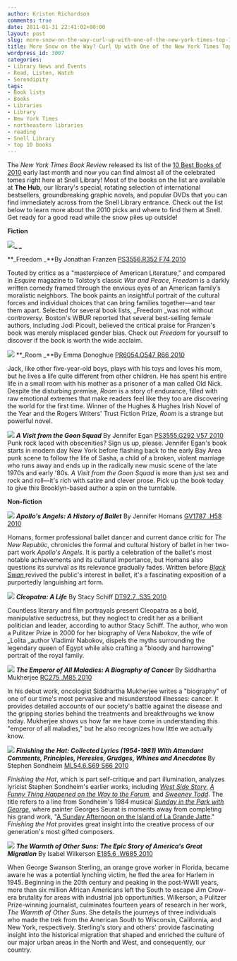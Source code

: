 ```yaml
---
author: Kristen Richardson
comments: true
date: 2011-01-31 22:41:02+00:00
layout: post
slug: more-snow-on-the-way-curl-up-with-one-of-the-new-york-times-top-10-of-2010
title: More Snow on the Way? Curl Up with One of the New York Times Top 10 of 2010
wordpress_id: 3007
categories:
- Library News and Events
- Read, Listen, Watch
- Serendipity
tags:
- Book lists
- Books
- Libraries
- Library
- New York Times
- northeastern libraries
- reading
- Snell Library
- top 10 books
---
```


The _New York Times Book Review_ released its list of the [10 Best Books of 2010](http://www.nytimes.com/2010/12/12/books/review/10-best-books-of-2010.html?_r=2&ref=books) early last month and now you can find almost all of the celebrated tomes right here at Snell Library! Most of the books on the list are available at **The Hub**, our library's special, rotating selection of international bestsellers, groundbreaking graphic novels, and popular DVDs that you can find immediately across from the Snell Library entrance. Check out the list below to learn more about the 2010 picks and where to find them at Snell. Get ready for a good read while the snow piles up outside!

**Fiction**

[![](http://www.lib.neu.edu/snippets/wp-content/uploads/2011/01/Freedom-201x300.jpg)](http://www.lib.neu.edu/snippets/wp-content/uploads/2011/01/Freedom.jpg)**_ _**

**_Freedom
_**By Jonathan Franzen
[PS3556.R352 F74 2010](http://nucat.lib.neu.edu/search~S19/?searchtype=c&searcharg=PS3556.R352+F74+2010&searchscope=19&SORT=D&extended=1&SUBMIT=Search&searchlimits=&searchorigarg=iPS3556.R352+F74+2010)

Touted by critics as a "masterpiece of American Literature," and compared in _Esquire_ magazine to Tolstoy’s classic _War and Peace_, _Freedom_ is a darkly written comedy framed through the envious eyes of an American family’s moralistic neighbors. The book paints an insightful portrait of the cultural forces and individual choices that can bring families together—and tear them apart. Selected for several book lists, _Freedom _was not without controversy. Boston's WBUR reported that several best-selling female authors, including Jodi Picoult, believed the critical praise for Franzen's book was merely misplaced gender bias. Check out _Freedom_ for yourself to discover if the book is worth the wide acclaim.

[![](http://www.lib.neu.edu/snippets/wp-content/uploads/2011/01/Room-194x300.jpg)](http://www.lib.neu.edu/snippets/wp-content/uploads/2011/01/Room.jpg)
**_Room
_**By Emma Donoghue
[PR6054.O547 R66 2010](http://nucat.lib.neu.edu/search~S19?/cPR6054.O547+R66+2010/cpr+6054+o547+r66+2010/-3%2C-1%2C0%2CE/frameset&FF=cpr+6054+o547+r66+2010&1%2C1%2C)

Jack, like other five-year-old boys, plays with his toys and loves his mom, but he lives a life quite different from other children. He has spent his entire life in a small room with his mother as a prisoner of a man called Old Nick. Despite the disturbing premise, _Room_ is a story of endurance, filled with raw emotional extremes that make readers feel like they too are discovering the world for the first time. Winner of the Hughes & Hughes Irish Novel of the Year and the Rogers Writers' Trust Fiction Prize, _Room_ is a strange but powerful novel.

![](http://www.lib.neu.edu/snippets/wp-content/uploads/2011/01/AVisitFromtheGoonSquad-201x300.jpg)
_**A Visit from the Goon Squad**_
By Jennifer Egan
[PS3555.G292 V57 2010
](http://nucat.lib.neu.edu/search~S19?/cPS3555.G292+V57+2010/cps+3555+g292+v57+2010/-3%2C-1%2C0%2CE/frameset&FF=cps+3555+g292+v57+2010&1%2C1%2C)
Punk rock laced with obscenities? Sign us up, please. Jennifer Egan's book starts in modern day New York before flashing back to the early Bay Area punk scene to follow the life of Sasha, a child of a broken, violent marriage who runs away and ends up in the radically new music scene of the late 1970s and early '80s. _A Visit from the Goon Squad_ is more than just sex and rock and roll—it's rich with satire and clever prose. Pick up the book today to give this Brooklyn-based author a spin on the turntable.

**Non-fiction**

[](http://www.lib.neu.edu/snippets/wp-content/uploads/2011/01/ApollosAngels.jpg)[![](http://www.lib.neu.edu/snippets/wp-content/uploads/2011/01/ApollosAngels-197x300.jpg)](http://www.lib.neu.edu/snippets/wp-content/uploads/2011/01/ApollosAngels.jpg)
**_Apollo's Angels: A History of Ballet_**
By Jennifer Homans
[GV1787 .H58 2010](http://nucat.lib.neu.edu/search~S19?/cGV1787+.H58+2010/cgv+1787+h58+2010/-3%2C-1%2C0%2CE/frameset&FF=cgv+1787+h58+2010&1%2C1%2C)

Homans, former professional ballet dancer and current dance critic for _The New Republic_, chronicles the formal and cultural history of ballet in her two-part work _Apollo's Angels_. It is partly a celebration of the ballet's most notable achievements and its cultural importance, but Homans also questions its survival as its relevance gradually fades. Written before [_Black Swan_ ](http://www.imdb.com/title/tt0947798/)revived the public's interest in ballet, it's a fascinating exposition of a purportedly languishing art form.

[](http://www.lib.neu.edu/snippets/wp-content/uploads/2011/01/Cleopatra.jpg)[![](http://www.lib.neu.edu/snippets/wp-content/uploads/2011/01/Cleopatra-194x300.jpg)](http://www.lib.neu.edu/snippets/wp-content/uploads/2011/01/Cleopatra.jpg)
**_Cleopatra: A Life_**
By Stacy Schiff
[DT92.7 .S35 2010](http://nucat.lib.neu.edu/search~S19?/cDT92.7+.S35+2010/cdt+++92.7+s35+2010/-3%2C-1%2C0%2CE/frameset&FF=cdt+++92.7+s35+2010&1%2C1%2C)

Countless literary and film portrayals present Cleopatra as a bold, manipulative seductress, but they neglect to credit her as a brilliant politician and leader, according to author Stacy Schiff. The author, who won a Pulitzer Prize in 2000 for her biography of Vera Nabokov, the wife of _Lolita _author Vladimir Nabokov, dispels the myths surrounding the legendary queen of Egypt while also crafting a "bloody and harrowing" portrait of the royal family.

[](http://www.lib.neu.edu/snippets/wp-content/uploads/2011/01/EmperorOfMaladies.jpg)

**_[![](http://www.lib.neu.edu/snippets/wp-content/uploads/2011/01/EmperorOfMaladies-197x300.jpg)](http://www.lib.neu.edu/snippets/wp-content/uploads/2011/01/EmperorOfMaladies.jpg)_**
**_The Emperor of All Maladies: A Biography of Cancer_**
By Siddhartha Mukherjee
[RC275 .M85 2010 ](http://nucat.lib.neu.edu/search~S19?/cRC275+.M85+2010/crc++275+m85+2010/-3%2C-1%2C0%2CE/frameset&FF=crc++275+m85+2010&1%2C1%2C)

In his debut work, oncologist Siddhartha Mukherjee writes a "biography" of one of our time's most pervasive and misunderstood illnesses: cancer. It provides detailed accounts of our society's battle against the disease and the gripping stories behind the treatments and breakthroughs we know today. Mukherjee shows us how far we have come in understanding this "emperor of all maladies," but he also recognizes how little we actually know.

[](http://www.lib.neu.edu/snippets/wp-content/uploads/2011/01/FinishingtheHat.jpg)

**_[![](http://www.lib.neu.edu/snippets/wp-content/uploads/2011/01/FinishingtheHat-223x300.jpg)](http://www.lib.neu.edu/snippets/wp-content/uploads/2011/01/FinishingtheHat.jpg)_**
**_Finishing the Hat: Collected Lyrics (1954-1981) With Attendant Comments, Principles, Heresies, Grudges, Whines and Anecdotes_**
By Stephen Sondheim
[ML54.6.S69 S66 2010 ](http://nucat.lib.neu.edu/search~S19?/cML54.6.S69+S66+2010/cml+++54.6+s69+s66+2010/-3%2C-1%2C0%2CE/frameset&FF=cml+++54.6+s69+s66+2010&1%2C1%2C)

_Finishing the Hat_, which is part self-critique and part illumination, analyzes lyricist Stephen Sondheim's earlier works, including _[West Side Story](http://en.wikipedia.org/wiki/West_Side_Story)_, _[A Funny Thing Happened on the Way to the Forum](http://en.wikipedia.org/wiki/A_Funny_Thing_Happened_on_the_Way_to_the_Forum)_, and _[Sweeney Todd](http://en.wikipedia.org/wiki/Sweeney_Todd:_The_Demon_Barber_of_Fleet_Street_(musical))_. The title refers to a line from Sondheim's 1984 musical _[Sunday in the Park with George](http://en.wikipedia.org/wiki/Sunday_in_the_Park_with_George)_, where painter Georges Seurat is moments away from completing his grand work, "[A Sunday Afternoon on the Island of La Grande Jatte](http://www.artic.edu/artaccess/AA_Impressionist/pages/IMP_7.shtml)." _Finishing the Hat_ provides great insight into the creative process of our generation's most gifted composers.

[](http://www.lib.neu.edu/snippets/wp-content/uploads/2011/01/WarmthOfOtherSuns.jpg)

**_[![](http://www.lib.neu.edu/snippets/wp-content/uploads/2011/01/WarmthOfOtherSuns-197x300.jpg)](http://www.lib.neu.edu/snippets/wp-content/uploads/2011/01/WarmthOfOtherSuns-e1296163189686.jpg)_**
**_The Warmth of Other Suns: The Epic Story of America's Great Migration_**
By Isabel Wilkerson
[E185.6 .W685 2010](http://nucat.lib.neu.edu/search~S19?/cE185.6+.W685+2010/ce+++185.6+w685+2010/-3%2C-1%2C0%2CE/frameset&FF=ce+++185.6+w685+2010&1%2C1%2C)

When George Swanson Sterling, an orange grove worker in Florida, became aware he was a potential lynching victim, he fled the area for Harlem in 1945. Beginning in the 20th century and peaking in the post-WWII years, more than six million African Americans left the South to escape Jim Crow-era brutality for areas with industrial job opportunities. Wilkerson, a Pulitzer Prize-winning journalist, culminates fourteen years of research in her work, _The Warmth of Other Suns_. She details the journeys of three individuals who made the trek from the American South to Wisconsin, California, and New York, respectively. Sterling's story and others' provide fascinating insight into the historical migration that shaped and enriched the culture of our major urban areas in the North and West, and consequently, our country.
